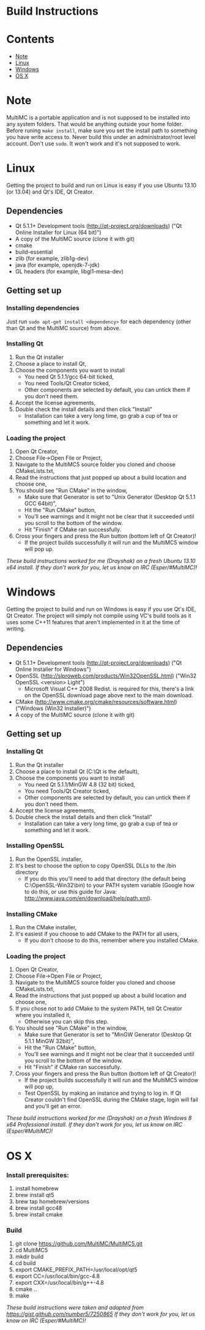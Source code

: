 Build Instructions
==================

# Contents
* [Note](#note)
* [Linux](#linux)
* [Windows](#windows)
* [OS X](#os-x)

# Note

MultiMC is a portable application and is not supposed to be installed into any system folders.
That would be anything outside your home folder. Before runing `make install`, make sure
you set the install path to something you have write access to. Never build this under
an administrator/root level account. Don't use `sudo`. It won't work and it's not supposed to work.

# Linux

Getting the project to build and run on Linux is easy if you use Ubuntu 13.10 (or 13.04) and Qt's IDE, Qt Creator.

## Dependencies
* Qt 5.1.1+ Development tools (http://qt-project.org/downloads) ("Qt Online Installer for Linux (64 bit)")
* A copy of the MultiMC source (clone it with git)
* cmake
* build-essential
* zlib (for example, zlib1g-dev)
* java (for example, openjdk-7-jdk)
* GL headers (for example, libgl1-mesa-dev)

## Getting set up

### Installing dependencies
Just run `sudo apt-get install <dependency>` for each dependency (other than Qt and the MultiMC source) from above.

### Installing Qt
1. Run the Qt installer
2. Choose a place to install Qt,
3. Choose the components you want to install
    - You need Qt 5.1.1/gcc 64-bit ticked,
    - You need Tools/Qt Creator ticked,
    - Other components are selected by default, you can untick them if you don't need them.
4. Accept the license agreements,
5. Double check the install details and then click "Install"
    - Installation can take a very long time, go grab a cup of tea or something and let it work.

### Loading the project
1. Open Qt Creator,
2. Choose File->Open File or Project,
3. Navigate to the MultiMC5 source folder you cloned and choose CMakeLists.txt,
4. Read the instructions that just popped up about a build location and choose one,
5. You should see "Run CMake" in the window,
    - Make sure that Generator is set to "Unix Generator (Desktop Qt 5.1.1 GCC 64bit)",
    - Hit the "Run CMake" button,
    - You'll see warnings and it might not be clear that it succeeded until you scroll to the bottom of the window.
    - Hit "Finish" if CMake ran successfully.
6. Cross your fingers and press the Run button (bottom left of Qt Creator)!
    - If the project builds successfully it will run and the MultiMC5 window will pop up.

*These build instructions worked for me (Drayshak) on a fresh Ubuntu 13.10 x64 install. If they don't work for you, let us know on IRC (Esper/#MultiMC)!*

# Windows

Getting the project to build and run on Windows is easy if you use Qt's IDE, Qt Creator. The project will simply not compile using VC's build tools as it uses some C++11 features that aren't implemented in it at the time of writing.

## Dependencies
* Qt 5.1.1+ Development tools (http://qt-project.org/downloads) ("Qt Online Installer for Windows")
* OpenSSL (http://slproweb.com/products/Win32OpenSSL.html) ("Win32 OpenSSL \<version\> Light")
    - Microsoft Visual C++ 2008 Redist. is required for this, there's a link on the OpenSSL download page above next to the main download.
* CMake (http://www.cmake.org/cmake/resources/software.html) ("Windows (Win32 Installer)")
* A copy of the MultiMC source (clone it with git)

## Getting set up

### Installing Qt
1. Run the Qt installer
2. Choose a place to install Qt (C:\Qt is the default),
3. Choose the components you want to install
    - You need Qt 5.1.1/MinGW 4.8 (32 bit) ticked,
    - You need Tools/Qt Creator ticked,
    - Other components are selected by default, you can untick them if you don't need them.
4. Accept the license agreements,
5. Double check the install details and then click "Install"
    - Installation can take a very long time, go grab a cup of tea or something and let it work.

### Installing OpenSSL
1. Run the OpenSSL installer,
2. It's best to choose the option to copy OpenSSL DLLs to the /bin directory
    - If you do this you'll need to add that directory (the default being C:\OpenSSL-Win32\bin) to your PATH system variable (Google how to do this, or use this guide for Java: http://www.java.com/en/download/help/path.xml).

### Installing CMake
1. Run the CMake installer,
2. It's easiest if you choose to add CMake to the PATH for all users,
    - If you don't choose to do this, remember where you installed CMake.

### Loading the project
1. Open Qt Creator,
2. Choose File->Open File or Project,
3. Navigate to the MultiMC5 source folder you cloned and choose CMakeLists.txt,
4. Read the instructions that just popped up about a build location and choose one,
5. If you chose not to add CMake to the system PATH, tell Qt Creator where you installed it,
    - Otherwise you can skip this step.
6. You should see "Run CMake" in the window,
    - Make sure that Generator is set to "MinGW Generator (Desktop Qt 5.1.1 MinGW 32bit)",
    - Hit the "Run CMake" button,
    - You'll see warnings and it might not be clear that it succeeded until you scroll to the bottom of the window.
    - Hit "Finish" if CMake ran successfully.
7. Cross your fingers and press the Run button (bottom left of Qt Creator)!
    - If the project builds successfully it will run and the MultiMC5 window will pop up,
    - Test OpenSSL by making an instance and trying to log in. If Qt Creator couldn't find OpenSSL during the CMake stage, login will fail and you'll get an error.

*These build instructions worked for me (Drayshak) on a fresh Windows 8 x64 Professional install. If they don't work for you, let us know on IRC (Esper/#MultiMC)!*

# OS X

### Install prerequisites:
1. install homebrew
2. brew install qt5
3. brew tap homebrew/versions
4. brew install gcc48
5. brew install cmake

### Build
1. git clone https://github.com/MultiMC/MultiMC5.git
2. cd MultiMC5
3. mkdir build
4. cd build
5. export CMAKE_PREFIX_PATH=/usr/local/opt/qt5
6. export CC=/usr/local/bin/gcc-4.8
7. export CXX=/usr/local/bin/g++-4.8
8. cmake ..
9. make
  
*These build instructions were taken and adapted from https://gist.github.com/number5/7250865 If they don't work for you, let us know on IRC (Esper/#MultiMC)!*

